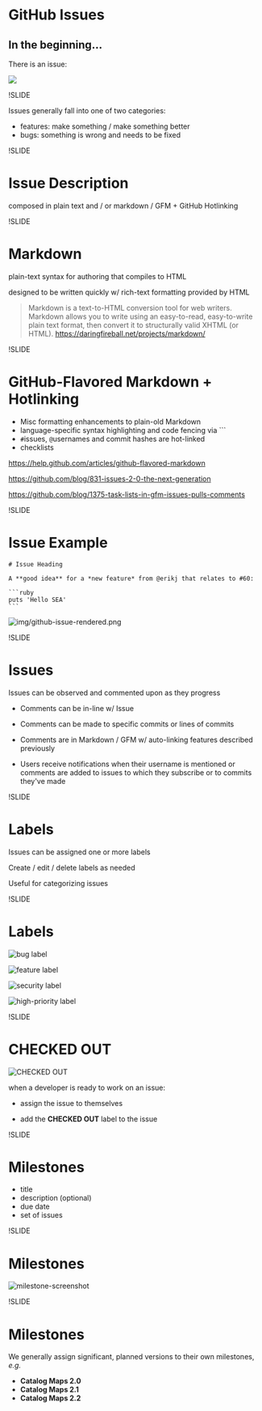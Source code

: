 # GitHub Issues

## In the beginning...

There is an issue:

<img src=img/new-issue-screenshot.png>

!SLIDE

Issues generally fall into one of two categories:

- features: make something / make something better
- bugs: something is wrong and needs to be fixed

!SLIDE

# Issue Description

composed in plain text and / or markdown / GFM + GitHub Hotlinking

!SLIDE

# Markdown

plain-text syntax for authoring that compiles to HTML

designed to be written quickly w/ rich-text formatting provided by HTML

> Markdown is a text-to-HTML conversion tool for web writers. Markdown allows you to write using an easy-to-read, easy-to-write plain text format, then convert it to structurally valid XHTML (or HTML). https://daringfireball.net/projects/markdown/

!SLIDE

# GitHub-Flavored Markdown + Hotlinking

- Misc formatting enhancements to plain-old Markdown
- language-specific syntax highlighting and code fencing via ```
- `#`issues, `@`usernames and commit hashes are hot-linked
- checklists

https://help.github.com/articles/github-flavored-markdown

https://github.com/blog/831-issues-2-0-the-next-generation

https://github.com/blog/1375-task-lists-in-gfm-issues-pulls-comments

!SLIDE

# Issue Example

    # Issue Heading

    A **good idea** for a *new feature* from @erikj that relates to #60:

    ```ruby
    puts 'Hello SEA'
    ```

![img/github-issue-rendered.png](img/github-issue-rendered.png)

!SLIDE

# Issues

Issues can be observed and commented upon as they progress

- Comments can be in-line w/ Issue

- Comments can be made to specific commits or lines of commits

- Comments are in Markdown / GFM w/ auto-linking features described previously

- Users receive notifications when their username is mentioned or comments are added to issues to which they subscribe or to commits they've made

!SLIDE

# Labels

Issues can be assigned one or more labels

Create / edit / delete labels as needed

Useful for categorizing issues

!SLIDE

# Labels

![bug label](img/label-bug.png)

![feature label](img/label-feature.png)

![security label](img/label-security.png)

![high-priority label](img/label-high-priority.png)

!SLIDE

# CHECKED OUT

![CHECKED OUT](img/checked-out-screenshot.png)

when a developer is ready to work on an issue:

- assign the issue to themselves

- add the **CHECKED OUT** label to the issue

!SLIDE

# Milestones

- title
- description (optional)
- due date
- set of issues

!SLIDE

# Milestones

![milestone-screenshot](img/milestone-screenshot.png)

!SLIDE

# Milestones

We generally assign significant, planned versions to their own milestones, *e.g.*

- **Catalog Maps 2.0**
- **Catalog Maps 2.1**
- **Catalog Maps 2.2**
